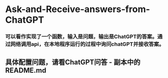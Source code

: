 # Ask-and-Receive-answers-from-ChatGPT

### 可以看作实现了一个函数，输入是问题，输出是ChatGPT的答案。通过网络调用api，在本地程序运行的过程中询问chatGPT并接收答案。    

## 具体配置问题，请看ChatGPT问答 - 副本中的README.md
